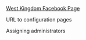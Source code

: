[West Kingdom Facebook Page](https://www.facebook.com/WestKingdom)

URL to configuration pages

Assigning administrators
